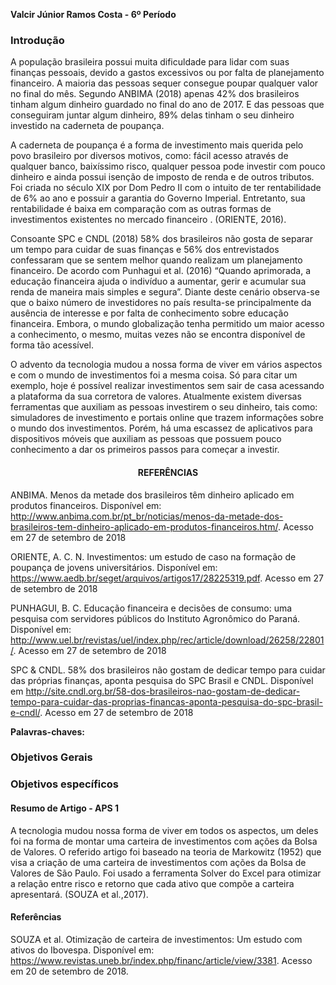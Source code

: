 **Valcir Júnior Ramos Costa - 6º Período**


### Introdução
  A população brasileira possui muita dificuldade para lidar com suas finanças pessoais, devido a gastos excessivos ou por falta de planejamento financeiro.  A maioria das pessoas sequer consegue poupar qualquer valor no final do mês. Segundo ANBIMA (2018) apenas 42% dos brasileiros tinham algum dinheiro guardado no final do ano de 2017. E das pessoas que conseguiram juntar algum dinheiro, 89% delas tinham o seu dinheiro investido na caderneta de poupança.

  A caderneta de poupança é a forma de investimento mais querida pelo povo brasileiro por diversos motivos, como: fácil acesso através de qualquer banco, baixíssimo risco, qualquer pessoa pode investir com pouco dinheiro e ainda possui isenção de imposto de renda e de outros tributos. Foi criada no século XIX por Dom Pedro II com o intuito de ter rentabilidade de 6% ao ano e possuir a garantia do Governo Imperial. Entretanto, sua rentabilidade é baixa em comparação com as outras formas de investimentos existentes no mercado financeiro . (ORIENTE, 2016).

  Consoante SPC e CNDL (2018) 58% dos brasileiros não gosta de separar um tempo para cuidar de suas finanças e 56% dos entrevistados confessaram que se sentem melhor quando realizam um planejamento financeiro. De acordo com Punhagui et al. (2016) “Quando aprimorada, a educação financeira ajuda o indivíduo a aumentar, gerir e acumular sua renda de maneira mais simples e segura”. Diante deste cenário observa-se que o baixo número de investidores no país resulta-se principalmente da ausência de interesse e por falta de conhecimento sobre educação financeira.   Embora, o mundo globalização tenha permitido um maior acesso a conhecimento, o mesmo, muitas vezes não se encontra disponível de forma tão acessível.


  O advento da tecnologia mudou a nossa forma de viver em vários aspectos e com o mundo de investimentos foi a mesma coisa. Só para citar um exemplo, hoje é possível realizar investimentos sem sair de casa acessando a plataforma da sua corretora de valores. Atualmente existem diversas ferramentas que auxiliam as pessoas investirem o seu dinheiro, tais como: simuladores de investimento e portais online que trazem informações sobre o mundo dos investimentos. Porém, há uma escassez de aplicativos para dispositivos móveis que auxiliam as pessoas que possuem pouco conhecimento a dar os primeiros passos para começar a investir.
  
  #### **<p align="center">REFERÊNCIAS </p>** ####
  
ANBIMA. Menos da metade dos brasileiros têm dinheiro aplicado em produtos financeiros. Disponível em: <http://www.anbima.com.br/pt_br/noticias/menos-da-metade-dos-brasileiros-tem-dinheiro-aplicado-em-produtos-financeiros.htm/>. Acesso em 27 de setembro de 2018

ORIENTE, A. C. N. Investimentos: um estudo de caso na formação de poupança de jovens universitários. Disponível em: <https://www.aedb.br/seget/arquivos/artigos17/28225319.pdf>. Acesso em 27 de setembro de 2018

PUNHAGUI, B. C. Educação financeira e decisões de consumo: uma pesquisa com servidores públicos do Instituto Agronômico do Paraná. Disponível em: <http://www.uel.br/revistas/uel/index.php/rec/article/download/26258/22801/>. Acesso em 27 de setembro de 2018

SPC & CNDL. 58% dos brasileiros não gostam de dedicar tempo para cuidar das próprias finanças, aponta pesquisa do SPC Brasil e CNDL. Disponível em <http://site.cndl.org.br/58-dos-brasileiros-nao-gostam-de-dedicar-tempo-para-cuidar-das-proprias-financas-aponta-pesquisa-do-spc-brasil-e-cndl/>. Acesso em 27 de setembro de 2018
 

**Palavras-chaves:**

### Objetivos Gerais

### Objetivos específicos

#### Resumo de Artigo - APS 1
A tecnologia mudou nossa forma de viver em todos os aspectos, um deles foi na forma de montar uma carteira de investimentos com ações da Bolsa de Valores. O referido artigo foi baseado na teoria de Markowitz (1952) que visa a criação de uma carteira de investimentos com ações da Bolsa de Valores de São Paulo. Foi usado a ferramenta Solver do Excel para otimizar a relação entre risco e retorno que cada ativo que compõe a carteira apresentará. (SOUZA et al.,2017).

#### Referências

SOUZA et al. Otimização de carteira de investimentos: Um estudo com ativos do Ibovespa.
Disponível em: https://www.revistas.uneb.br/index.php/financ/article/view/3381. Acesso em 20 de setembro de 2018.

